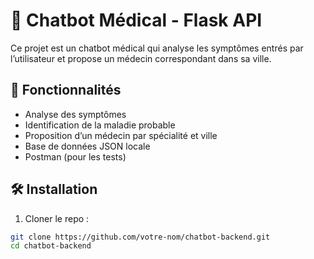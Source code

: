 # 🤖 Chatbot Médical - Flask API

Ce projet est un chatbot médical qui analyse les symptômes entrés par l’utilisateur
et propose un médecin correspondant dans sa ville.

## 🚀 Fonctionnalités

- Analyse des symptômes
- Identification de la maladie probable
- Proposition d’un médecin par spécialité et ville
- Base de données JSON locale
- Postman (pour les tests)

## 🛠️ Installation

1. Cloner le repo :

```bash
git clone https://github.com/votre-nom/chatbot-backend.git
cd chatbot-backend
